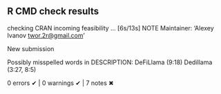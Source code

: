 ## R CMD check results

checking CRAN incoming feasibility ... [6s/13s] NOTE
Maintainer: ‘Alexey Ivanov <twor.2r@gmail.com>’
  
  New submission
  
  Possibly misspelled words in DESCRIPTION:
    DeFiLlama (9:18)
    Dedillama (3:27, 8:5)

0 errors ✔ | 0 warnings ✔ | 7 notes ✖
